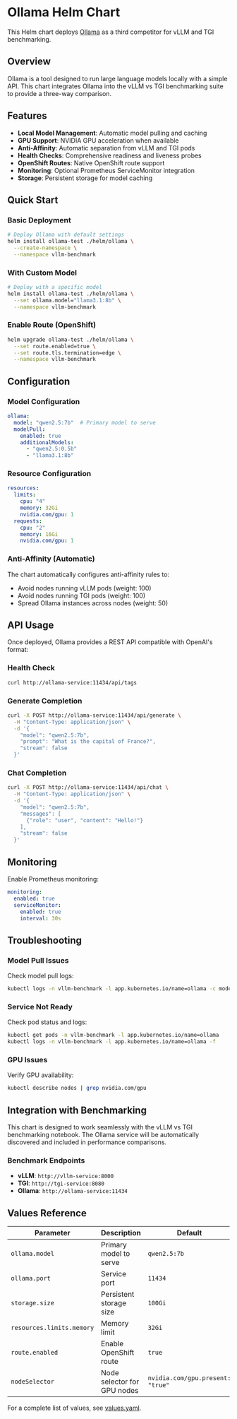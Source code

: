 # Ollama Helm Chart

This Helm chart deploys [Ollama](https://github.com/ollama/ollama) as a third competitor for vLLM and TGI benchmarking.

## Overview

Ollama is a tool designed to run large language models locally with a simple API. This chart integrates Ollama into the vLLM vs TGI benchmarking suite to provide a three-way comparison.

## Features

- **Local Model Management**: Automatic model pulling and caching
- **GPU Support**: NVIDIA GPU acceleration when available
- **Anti-Affinity**: Automatic separation from vLLM and TGI pods
- **Health Checks**: Comprehensive readiness and liveness probes
- **OpenShift Routes**: Native OpenShift route support
- **Monitoring**: Optional Prometheus ServiceMonitor integration
- **Storage**: Persistent storage for model caching

## Quick Start

### Basic Deployment

```bash
# Deploy Ollama with default settings
helm install ollama-test ./helm/ollama \
  --create-namespace \
  --namespace vllm-benchmark
```

### With Custom Model

```bash
# Deploy with a specific model
helm install ollama-test ./helm/ollama \
  --set ollama.model="llama3.1:8b" \
  --namespace vllm-benchmark
```

### Enable Route (OpenShift)

```bash
helm upgrade ollama-test ./helm/ollama \
  --set route.enabled=true \
  --set route.tls.termination=edge \
  --namespace vllm-benchmark
```

## Configuration

### Model Configuration

```yaml
ollama:
  model: "qwen2.5:7b"  # Primary model to serve
  modelPull:
    enabled: true
    additionalModels:
      - "qwen2.5:0.5b"
      - "llama3.1:8b"
```

### Resource Configuration

```yaml
resources:
  limits:
    cpu: "4"
    memory: 32Gi
    nvidia.com/gpu: 1
  requests:
    cpu: "2"
    memory: 16Gi
    nvidia.com/gpu: 1
```

### Anti-Affinity (Automatic)

The chart automatically configures anti-affinity rules to:
- Avoid nodes running vLLM pods (weight: 100)
- Avoid nodes running TGI pods (weight: 100)
- Spread Ollama instances across nodes (weight: 50)

## API Usage

Once deployed, Ollama provides a REST API compatible with OpenAI's format:

### Health Check
```bash
curl http://ollama-service:11434/api/tags
```

### Generate Completion
```bash
curl -X POST http://ollama-service:11434/api/generate \
  -H "Content-Type: application/json" \
  -d '{
    "model": "qwen2.5:7b",
    "prompt": "What is the capital of France?",
    "stream": false
  }'
```

### Chat Completion
```bash
curl -X POST http://ollama-service:11434/api/chat \
  -H "Content-Type: application/json" \
  -d '{
    "model": "qwen2.5:7b",
    "messages": [
      {"role": "user", "content": "Hello!"}
    ],
    "stream": false
  }'
```

## Monitoring

Enable Prometheus monitoring:

```yaml
monitoring:
  enabled: true
  serviceMonitor:
    enabled: true
    interval: 30s
```

## Troubleshooting

### Model Pull Issues

Check model pull logs:
```bash
kubectl logs -n vllm-benchmark -l app.kubernetes.io/name=ollama -c model-pull
```

### Service Not Ready

Check pod status and logs:
```bash
kubectl get pods -n vllm-benchmark -l app.kubernetes.io/name=ollama
kubectl logs -n vllm-benchmark -l app.kubernetes.io/name=ollama -f
```

### GPU Issues

Verify GPU availability:
```bash
kubectl describe nodes | grep nvidia.com/gpu
```

## Integration with Benchmarking

This chart is designed to work seamlessly with the vLLM vs TGI benchmarking notebook. The Ollama service will be automatically discovered and included in performance comparisons.

### Benchmark Endpoints

- **vLLM**: `http://vllm-service:8000`
- **TGI**: `http://tgi-service:8080`
- **Ollama**: `http://ollama-service:11434`

## Values Reference

| Parameter | Description | Default |
|-----------|-------------|---------|
| `ollama.model` | Primary model to serve | `qwen2.5:7b` |
| `ollama.port` | Service port | `11434` |
| `storage.size` | Persistent storage size | `100Gi` |
| `resources.limits.memory` | Memory limit | `32Gi` |
| `route.enabled` | Enable OpenShift route | `true` |
| `nodeSelector` | Node selector for GPU nodes | `nvidia.com/gpu.present: "true"` |

For a complete list of values, see [values.yaml](./values.yaml).
